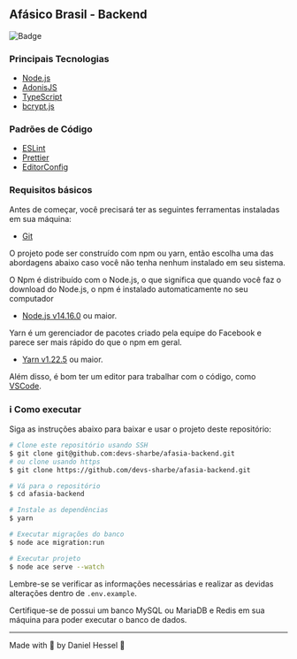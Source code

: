 ## Afásico Brasil - Backend
![Badge](https://img.shields.io/static/v1?label=DH&message=DOSOMETHINGGREAT&color=0070f3&style=<0070f3>&logo=rocket)

### Principais Tecnologias

- [Node.js](https://nodejs.org/en/)
- [AdonisJS](https://adonisjs.com/)
- [TypeScript](https://www.typescriptlang.org/)
- [bcrypt.js](https://www.npmjs.com/package/bcryptjs)

### Padrões de Código

- [ESLint](https://eslint.org/)
- [Prettier](https://prettier.io/)
- [EditorConfig](https://editorconfig.org/)

### Requisitos básicos

Antes de começar, você precisará ter as seguintes ferramentas instaladas em sua máquina:
- [Git](https://git-scm.com)

O projeto pode ser construído com npm ou yarn, então escolha uma das abordagens abaixo caso você não tenha nenhum instalado em seu sistema.

O Npm é distribuído com o Node.js, o que significa que quando você faz o download do Node.js, o npm é instalado automaticamente no seu computador
- [Node.js v14.16.0](https://nodejs.org/) ou maior.

Yarn é um gerenciador de pacotes criado pela equipe do Facebook e parece ser mais rápido do que o npm em geral.
- [Yarn v1.22.5](https://yarnpkg.com/) ou maior.

Além disso, é bom ter um editor para trabalhar com o código, como [VSCode](https://code.visualstudio.com/).

### :information_source: Como executar

Siga as instruções abaixo para baixar e usar o projeto deste repositório:


```bash
# Clone este repositório usando SSH
$ git clone git@github.com:devs-sharbe/afasia-backend.git
# ou clone usando https
$ git clone https://github.com/devs-sharbe/afasia-backend.git

# Vá para o repositório
$ cd afasia-backend

# Instale as dependências
$ yarn

# Executar migrações do banco
$ node ace migration:run

# Executar projeto
$ node ace serve --watch
```

Lembre-se se verificar as informações necessárias e realizar as devidas alterações dentro de `.env.example`.

Certifique-se de possui um banco MySQL ou MariaDB e Redis em sua máquina para poder executar o banco de dados.

---

Made with :blue_heart: by Daniel Hessel :wave:
